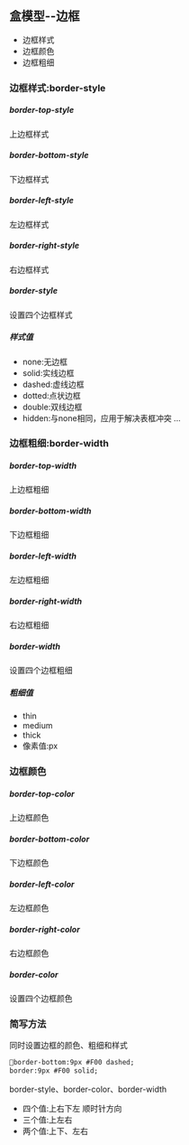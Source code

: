## 盒模型--边框

* 边框样式
* 边框颜色
* 边框粗细

### 边框样式:border-style

##### border-top-style
上边框样式

##### border-bottom-style
下边框样式

##### border-left-style
左边框样式

##### border-right-style
右边框样式

##### border-style
设置四个边框样式

##### 样式值
* none:无边框
* solid:实线边框
* dashed:虚线边框
* dotted:点状边框
* double:双线边框
* hidden:与none相同，应用于解决表框冲突
...


### 边框粗细:border-width

##### border-top-width
上边框粗细

##### border-bottom-width
下边框粗细

##### border-left-width
左边框粗细

##### border-right-width
右边框粗细

##### border-width
设置四个边框粗细

##### 粗细值
* thin
* medium
* thick
* 像素值:px

### 边框颜色

##### border-top-color
上边框颜色

##### border-bottom-color
下边框颜色

##### border-left-color
左边框颜色

##### border-right-color
右边框颜色

##### border-color
设置四个边框颜色

### 简写方法
同时设置边框的颜色、粗细和样式

```HTML
border-bottom:9px #F00 dashed;
border:9px #F00 solid;
```
border-style、border-color、border-width
* 四个值:上右下左 顺时针方向
* 三个值:上左右
* 两个值:上下、左右
